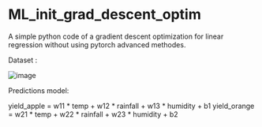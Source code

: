# ML_init_grad_descent_optim
A simple python code of a gradient descent optimization for linear regression without using pytorch advanced methodes.

Dataset :

![image](https://github.com/eclipse-dt/ML_init_grad_descent_optim/assets/139947052/0ea8842d-3aeb-41a8-b9a2-03184d2e9b3d)


Predictions model:

yield_apple  = w11 * temp + w12 * rainfall + w13 * humidity + b1
yield_orange = w21 * temp + w22 * rainfall + w23 * humidity + b2

